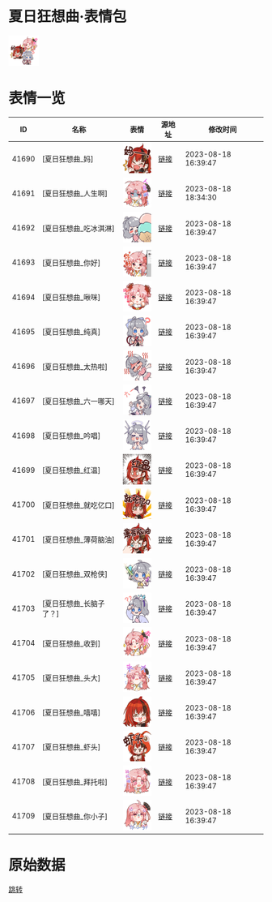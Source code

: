 # 夏日狂想曲·表情包

<img src="./cover.png" height="60" alt="cover" />

# 表情一览

|ID|名称|表情|源地址|修改时间|
|----|----|----|----|----|
|41690|[夏日狂想曲_妈]|<img src="./pic/041690_%5B夏日狂想曲_妈%5D.png" height="60" alt="妈"/>|[链接](https://i0.hdslb.com/bfs/garb/item/3c7224dd40c97064d4d0a381f5956e149f97961e.png)|2023-08-18 16:39:47|
|41691|[夏日狂想曲_人生啊]|<img src="./pic/041691_%5B夏日狂想曲_人生啊%5D.png" height="60" alt="人生啊"/>|[链接](https://i0.hdslb.com/bfs/garb/item/ceac08b92730d6791b0295298c1fd49690535cac.png)|2023-08-18 18:34:30|
|41692|[夏日狂想曲_吃冰淇淋]|<img src="./pic/041692_%5B夏日狂想曲_吃冰淇淋%5D.png" height="60" alt="吃冰淇淋"/>|[链接](https://i0.hdslb.com/bfs/garb/item/0a33c8073c28d5ee96a197670789900fe911868c.png)|2023-08-18 16:39:47|
|41693|[夏日狂想曲_你好]|<img src="./pic/041693_%5B夏日狂想曲_你好%5D.png" height="60" alt="你好"/>|[链接](https://i0.hdslb.com/bfs/garb/item/4d3dae5519ba0e927551d374dfb34ce2cf22c22b.png)|2023-08-18 16:39:47|
|41694|[夏日狂想曲_啾咪]|<img src="./pic/041694_%5B夏日狂想曲_啾咪%5D.png" height="60" alt="啾咪"/>|[链接](https://i0.hdslb.com/bfs/garb/item/daa59c7a94c37455afd9045d2f9721105fe65691.png)|2023-08-18 16:39:47|
|41695|[夏日狂想曲_纯真]|<img src="./pic/041695_%5B夏日狂想曲_纯真%5D.png" height="60" alt="纯真"/>|[链接](https://i0.hdslb.com/bfs/garb/item/befca4bd1f0a1043b10c4b0c2f6d0b85a13669b2.png)|2023-08-18 16:39:47|
|41696|[夏日狂想曲_太热啦]|<img src="./pic/041696_%5B夏日狂想曲_太热啦%5D.png" height="60" alt="太热啦"/>|[链接](https://i0.hdslb.com/bfs/garb/item/6dd0400ebd9ca1a2344f7c8b256c1f1e0ee74e2a.png)|2023-08-18 16:39:47|
|41697|[夏日狂想曲_六一哪天]|<img src="./pic/041697_%5B夏日狂想曲_六一哪天%5D.png" height="60" alt="六一哪天"/>|[链接](https://i0.hdslb.com/bfs/garb/item/009b00633b03f4df6d5ebebd86019a77c89549dc.png)|2023-08-18 16:39:47|
|41698|[夏日狂想曲_吟唱]|<img src="./pic/041698_%5B夏日狂想曲_吟唱%5D.png" height="60" alt="吟唱"/>|[链接](https://i0.hdslb.com/bfs/garb/item/c760025282cdf205cf1d554ede7b06772871c959.png)|2023-08-18 16:39:47|
|41699|[夏日狂想曲_红温]|<img src="./pic/041699_%5B夏日狂想曲_红温%5D.png" height="60" alt="红温"/>|[链接](https://i0.hdslb.com/bfs/garb/item/3fe1b704a7e742261bcc6c36ee440be75183755a.png)|2023-08-18 16:39:47|
|41700|[夏日狂想曲_就吃亿口]|<img src="./pic/041700_%5B夏日狂想曲_就吃亿口%5D.png" height="60" alt="就吃亿口"/>|[链接](https://i0.hdslb.com/bfs/garb/item/14e3c85522f6b76833aef85af0025fcbb8c2d2ac.png)|2023-08-18 16:39:47|
|41701|[夏日狂想曲_薄荷脑油]|<img src="./pic/041701_%5B夏日狂想曲_薄荷脑油%5D.png" height="60" alt="薄荷脑油"/>|[链接](https://i0.hdslb.com/bfs/garb/item/7c67ffd135a5cd7ecf816f8ddb5cbdf3bb7cb819.png)|2023-08-18 16:39:47|
|41702|[夏日狂想曲_双枪侠]|<img src="./pic/041702_%5B夏日狂想曲_双枪侠%5D.png" height="60" alt="双枪侠"/>|[链接](https://i0.hdslb.com/bfs/garb/item/5cc8f33bdeff2a51acff7e0234b389a00adba70e.png)|2023-08-18 16:39:47|
|41703|[夏日狂想曲_长脑子了？]|<img src="./pic/041703_%5B夏日狂想曲_长脑子了？%5D.png" height="60" alt="长脑子了？"/>|[链接](https://i0.hdslb.com/bfs/garb/item/836e9cccde281ecf6ac2e6eca3b00248ca8ce02c.png)|2023-08-18 16:39:47|
|41704|[夏日狂想曲_收到]|<img src="./pic/041704_%5B夏日狂想曲_收到%5D.png" height="60" alt="收到"/>|[链接](https://i0.hdslb.com/bfs/garb/item/f03bb295ab4c92b9e68082cf0ecc4546d2020383.png)|2023-08-18 16:39:47|
|41705|[夏日狂想曲_头大]|<img src="./pic/041705_%5B夏日狂想曲_头大%5D.png" height="60" alt="头大"/>|[链接](https://i0.hdslb.com/bfs/garb/item/ad244db8d05c8b40b19b454cc62399016225af47.png)|2023-08-18 16:39:47|
|41706|[夏日狂想曲_嘻嘻]|<img src="./pic/041706_%5B夏日狂想曲_嘻嘻%5D.png" height="60" alt="嘻嘻"/>|[链接](https://i0.hdslb.com/bfs/garb/item/de05c58c90823746ad2f58c5450be10e5146b8a9.png)|2023-08-18 16:39:47|
|41707|[夏日狂想曲_虾头]|<img src="./pic/041707_%5B夏日狂想曲_虾头%5D.png" height="60" alt="虾头"/>|[链接](https://i0.hdslb.com/bfs/garb/item/2f18f346d4dd0689aad300d153e02080c928f24c.png)|2023-08-18 16:39:47|
|41708|[夏日狂想曲_拜托啦]|<img src="./pic/041708_%5B夏日狂想曲_拜托啦%5D.png" height="60" alt="拜托啦"/>|[链接](https://i0.hdslb.com/bfs/garb/item/16565dfb35259bb4f5e8f9e97125a6543285f83a.png)|2023-08-18 16:39:47|
|41709|[夏日狂想曲_你小子]|<img src="./pic/041709_%5B夏日狂想曲_你小子%5D.png" height="60" alt="你小子"/>|[链接](https://i0.hdslb.com/bfs/garb/item/1a09031422ef528fe298dcd832e41ee218af11fe.png)|2023-08-18 16:39:47|

# 原始数据

[跳转](./raw.json)

